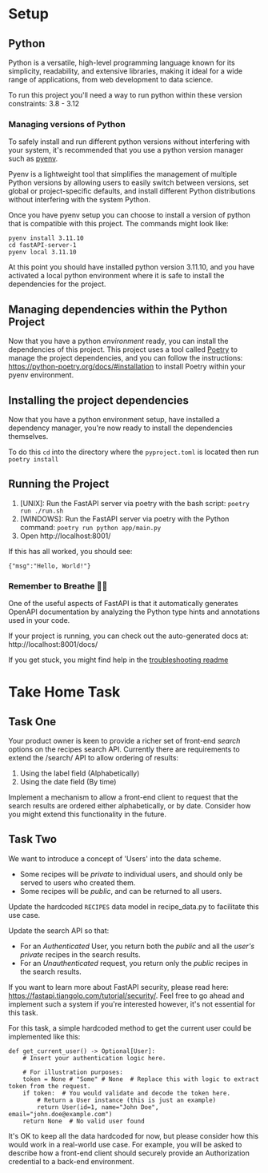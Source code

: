 # Setup

## Python

Python is a versatile, high-level programming language known for its simplicity, readability, and extensive libraries, making it ideal for a wide range of applications, from web development to data science.

To run this project you'll need a way to run python within these version constraints: 3.8 - 3.12

### Managing versions of Python

To safely install and run different python versions without interfering with your system, it's recommended that you use a python version manager such as [pyenv](https://github.com/pyenv/pyenv).

Pyenv is a lightweight tool that simplifies the management of multiple Python versions by allowing users to easily switch between versions, set global or project-specific defaults, and install different Python distributions without interfering with the system Python.

Once you have pyenv setup you can choose to install a version of python that is compatible with this project. The commands might look like:

```
pyenv install 3.11.10
cd fastAPI-server-1
pyenv local 3.11.10
```

At this point you should have installed python version 3.11.10, and you have activated a local python environment where it is safe to install the dependencies for the project.

## Managing dependencies within the Python Project

Now that you have a python *environment* ready, you can install the dependencies of this project. This project uses a tool called [Poetry](https://python-poetry.org/docs/#installation) to manage the project dependencies, and you can follow the instructions: https://python-poetry.org/docs/#installation to install Poetry within your pyenv environment.

## Installing the project dependencies

Now that you have a python environment setup, have installed a dependency manager, you're now ready to install the dependencies themselves.

To do this `cd` into the directory where the `pyproject.toml` is located then run `poetry install`

## Running the Project

1. [UNIX]: Run the FastAPI server via poetry with the bash script: `poetry run ./run.sh`
2. [WINDOWS]: Run the FastAPI server via poetry with the Python command: `poetry run python app/main.py`
3. Open http://localhost:8001/

If this has all worked, you should see:
```
{"msg":"Hello, World!"}
```
### Remember to Breathe 😮‍💨

One of the useful aspects of FastAPI is that it automatically generates OpenAPI documentation by analyzing the Python type hints and annotations used in your code.

If your project is running, you can check out the auto-generated docs at: http://localhost:8001/docs/

If you get stuck, you might find help in the [troubleshooting readme](./troubleshooting/README.md)

# Take Home Task

## Task One

Your product owner is keen to provide a richer set of front-end *search* options on the recipes search API. Currently there are requirements to extend the /search/ API to allow ordering of results:

1. Using the label field (Alphabetically)
2. Using the date field (By time)

Implement a mechanism to allow a front-end client to request that the search results are ordered either alphabetically, or by date. Consider how you might extend this functionality in the future.

## Task Two

We want to introduce a concept of 'Users' into the data scheme.
* Some recipes will be *private* to individual users, and should only be served to users who created them.
* Some recipes will be *public*, and can be returned to all users.

Update the hardcoded `RECIPES` data model in recipe_data.py to facilitate this use case.

Update the search API so that:
* For an *Authenticated* User, you return both the *public* and all the *user's private* recipes in the search results. 
* For an *Unauthenticated* request, you return only the *public* recipes in the search results. 

If you want to learn more about FastAPI security, please read here: https://fastapi.tiangolo.com/tutorial/security/. Feel free to go ahead and implement such a system if you're interested however, it's not essential for this task.

For this task, a simple hardcoded method to get the current user could be implemented like this:

```
def get_current_user() -> Optional[User]:
    # Insert your authentication logic here.
    
    # For illustration purposes:
    token = None # "Some" # None  # Replace this with logic to extract token from the request.
    if token:  # You would validate and decode the token here.
        # Return a User instance (this is just an example)
        return User(id=1, name="John Doe", email="john.doe@example.com")
    return None  # No valid user found
```

It's OK to keep all the data hardcoded for now, but please consider how this would work in a real-world use case. For example, you will be asked to describe how a front-end client should securely provide an Authorization credential to a back-end environment.
